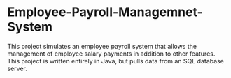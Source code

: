 # Employee-Payroll-Managemnet-System
This project simulates an employee payroll system that allows the management of employee salary payments in addition to other features.  This project is written entirely in Java, but pulls data from an SQL database server.
